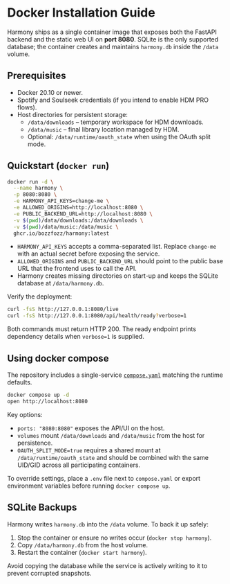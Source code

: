 # Docker Installation Guide

Harmony ships as a single container image that exposes both the FastAPI backend and the
static web UI on **port 8080**. SQLite is the only supported database; the container
creates and maintains `harmony.db` inside the `/data` volume.

## Prerequisites

- Docker 20.10 or newer.
- Spotify and Soulseek credentials (if you intend to enable HDM PRO flows).
- Host directories for persistent storage:
  - `/data/downloads` – temporary workspace for HDM downloads.
  - `/data/music` – final library location managed by HDM.
  - Optional: `/data/runtime/oauth_state` when using the OAuth split mode.

## Quickstart (`docker run`)

```bash
docker run -d \
  --name harmony \
  -p 8080:8080 \
  -e HARMONY_API_KEYS=change-me \
  -e ALLOWED_ORIGINS=http://localhost:8080 \
  -e PUBLIC_BACKEND_URL=http://localhost:8080 \
  -v $(pwd)/data/downloads:/data/downloads \
  -v $(pwd)/data/music:/data/music \
  ghcr.io/bozzfozz/harmony:latest
```

- `HARMONY_API_KEYS` accepts a comma-separated list. Replace `change-me` with an actual
  secret before exposing the service.
- `ALLOWED_ORIGINS` and `PUBLIC_BACKEND_URL` should point to the public base URL that
  the frontend uses to call the API.
- Harmony creates missing directories on start-up and keeps the SQLite database at
  `/data/harmony.db`.

Verify the deployment:

```bash
curl -fsS http://127.0.0.1:8080/live
curl -fsS http://127.0.0.1:8080/api/health/ready?verbose=1
```

Both commands must return HTTP 200. The ready endpoint prints dependency details when
`verbose=1` is supplied.

## Using docker compose

The repository includes a single-service [`compose.yaml`](../../compose.yaml) matching
the runtime defaults.

```bash
docker compose up -d
open http://localhost:8080
```

Key options:

- `ports: "8080:8080"` exposes the API/UI on the host.
- `volumes` mount `/data/downloads` and `/data/music` from the host for persistence.
- `OAUTH_SPLIT_MODE=true` requires a shared mount at `/data/runtime/oauth_state` and
  should be combined with the same UID/GID across all participating containers.

To override settings, place a `.env` file next to `compose.yaml` or export environment
variables before running `docker compose up`.

## SQLite Backups

Harmony writes `harmony.db` into the `/data` volume. To back it up safely:

1. Stop the container or ensure no writes occur (`docker stop harmony`).
2. Copy `/data/harmony.db` from the host volume.
3. Restart the container (`docker start harmony`).

Avoid copying the database while the service is actively writing to it to prevent
corrupted snapshots.
